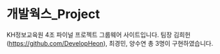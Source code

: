 # 개발웍스_Project
KH정보교육원 4조 파이널 프로젝트 그룹웨어 사이트입니다.
팀장 김희헌(https://github.com/DevelopHeon), 최경민, 양수연 총 3명이 구현하였습니다.
